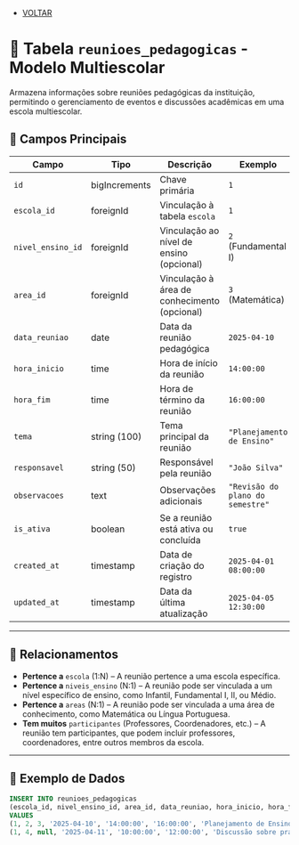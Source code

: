 - [VOLTAR](../projeto.md)  
# 📅 Tabela `reunioes_pedagogicas` - Modelo Multiescolar

Armazena informações sobre reuniões pedagógicas da instituição, permitindo o gerenciamento de eventos e discussões acadêmicas em uma escola multiescolar.

## 📌 Campos Principais

| Campo               | Tipo         | Descrição                                | Exemplo               | Obrigatório? |
|---------------------|--------------|------------------------------------------|-----------------------|--------------|
| `id`                | bigIncrements | Chave primária                          | `1`                   | ✅           |
| `escola_id`         | foreignId    | Vinculação à tabela `escola`             | `1`                   | ✅           |
| `nivel_ensino_id`   | foreignId    | Vinculação ao nível de ensino (opcional) | `2` (Fundamental I)   | ❌           |
| `area_id`           | foreignId    | Vinculação à área de conhecimento (opcional) | `3` (Matemática)    | ❌           |
| `data_reuniao`      | date         | Data da reunião pedagógica              | `2025-04-10`          | ✅           |
| `hora_inicio`       | time         | Hora de início da reunião                | `14:00:00`            | ✅           |
| `hora_fim`          | time         | Hora de término da reunião               | `16:00:00`            | ✅           |
| `tema`              | string (100) | Tema principal da reunião                | `"Planejamento de Ensino"` | ✅       |
| `responsavel`       | string (50)  | Responsável pela reunião                 | `"João Silva"`        | ✅           |
| `observacoes`       | text         | Observações adicionais                   | `"Revisão do plano do semestre"` | ❌  |
| `is_ativa`          | boolean      | Se a reunião está ativa ou concluída     | `true`                | ✅           |
| `created_at`        | timestamp    | Data de criação do registro              | `2025-04-01 08:00:00` | ✅           |
| `updated_at`        | timestamp    | Data da última atualização               | `2025-04-05 12:30:00` | ✅           |

---

## 🔗 Relacionamentos

- **Pertence a** `escola` (1:N) – A reunião pertence a uma escola específica.
- **Pertence a** `niveis_ensino` (N:1) – A reunião pode ser vinculada a um nível específico de ensino, como Infantil, Fundamental I, II, ou Médio.
- **Pertence a** `areas` (N:1) – A reunião pode ser vinculada a uma área de conhecimento, como Matemática ou Língua Portuguesa.
- **Tem muitos** `participantes` (Professores, Coordenadores, etc.) – A reunião tem participantes, que podem incluir professores, coordenadores, entre outros membros da escola.

---

## 📝 Exemplo de Dados

```sql
INSERT INTO reunioes_pedagogicas 
(escola_id, nivel_ensino_id, area_id, data_reuniao, hora_inicio, hora_fim, tema, responsavel) 
VALUES 
(1, 2, 3, '2025-04-10', '14:00:00', '16:00:00', 'Planejamento de Ensino', 'João Silva'),
(1, 4, null, '2025-04-11', '10:00:00', '12:00:00', 'Discussão sobre práticas pedagógicas', 'Maria Oliveira');
